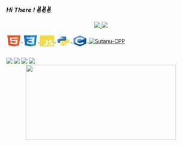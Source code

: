 ### <i>Hi There ! </i> ✌️✌️✌️

<div align="center">
  <a href="https://github.com/Sutanu-IT">
  <img height="180em" src="https://github-readme-stats.vercel.app/api?username=Sutanu-IT&show_icons=true&theme=dracula&include_all_commits=true&count_private=true"/>
  <img height="180em" src="https://github-readme-stats.vercel.app/api/top-langs/?username=Sutanu-IT&layout=compact&langs_count=7&theme=dracula"/>
</div>
<div style="display: inline_block"><br>
  <img align="center" alt="Sutanu-HTML" height="30" width="40" src="https://raw.githubusercontent.com/devicons/devicon/master/icons/html5/html5-original.svg">
  <img align="center" alt="Sutanu-CSS" height="30" width="40" src="https://raw.githubusercontent.com/devicons/devicon/master/icons/css3/css3-original.svg">
  <img align="center" alt="Sutanu-Js" height="30" width="40" src="https://raw.githubusercontent.com/devicons/devicon/master/icons/javascript/javascript-plain.svg">
  <img align="center" alt="Sutanu-Python" height="30" width="40" src="https://raw.githubusercontent.com/devicons/devicon/master/icons/python/python-original.svg">
  <img align="center" alt="Sutanu-C" height="30" width="40" src="https://raw.githubusercontent.com/devicons/devicon/master/icons/c/c-original.svg">
<!--   <img align="center" alt="Sutanu-java" height="40" width="50" src="https://cdn.jsdelivr.net/gh/devicons/devicon/icons/java/java-original.svg"> -->
  <img align="center" alt="Sutanu-CPP" height="30" width="40" src="https://cdn.jsdelivr.net/gh/devicons/devicon/icons/cplusplus/cplusplus-original.svg">
<!--   <img align="center" alt="Sutanu-Photoshop" height="30" width="40" src="https://cdn.jsdelivr.net/gh/devicons/devicon/icons/photoshop/photoshop-plain.svg"> -->
</div>
  
  ##
 
<div> 
  <a href="https://www.linkedin.com/in/sutanu-chandra-404-not-found/" target="_blank"><img src="https://img.shields.io/badge/-LinkedIn-%230077B5?style=for-the-badge&logo=linkedin&logoColor=white" target="_blank"></a> 
  <a href="https://www.instagram.com/_s_u_t_a_n_u_/" target="_blank"><img src="https://img.shields.io/badge/-Instagram-%23E4405F?style=for-the-badge&logo=instagram&logoColor=white" target="_blank"></a>
<!--  <a href="https://discord.gg/rohanrudra55" target="_blank"><img src="https://img.shields.io/badge/Discord-7289DA?style=for-the-badge&logo=discord&logoColor=white" target="_blank"></a>  -->
   <a href="https://www.facebook.com/sutanu.chandra.5" target="_blank"><img src="https://img.shields.io/badge/-Facebook-%230077B5?style=for-the-badge&logo=facebook&logoColor=white" target="_blank"></a>
  <a href = "mailto:sutanuchandra2002@gmail.com"><img src="https://img.shields.io/badge/-Gmail-%23333?style=for-the-badge&logo=gmail&logoColor=white" target="_blank"></a>
 
  <div align="center">
<img width = "400" height = "200"src="https://media.giphy.com/media/i4MAH84pqe2m2aVojc/giphy.gif"></img>
</div>
 
</div>
